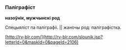 ### Паліграфіст
**назоўнік, мужчынскі род**

Спецыяліст па паліграфіі. || жаночы род: паліграфістка.

<a rel="author">[http://rv-blr.com/](http://rv-blr.com/slounik.jsp?letterId=0&maskId=0&pageId=2106)</a>

